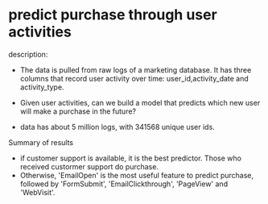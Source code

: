 # predict purchase through user activities
description: 
- The  data is pulled from raw logs of a marketing database. It has three columns that record user activity over time:
    user_id,activity_date and activity_type.
- Given user activities, can we build a model that predicts which new user will make a purchase in the future?

- data has about 5 million logs, with 341568 unique user ids.
    
Summary of results
- if customer support is available, it is the best predictor. Those who received custormer support do purchase.
- Otherwise, 'EmailOpen' is the most useful feature to predict purchase, followed by 'FormSubmit', 'EmailClickthrough', 'PageView' and 'WebVisit'.
